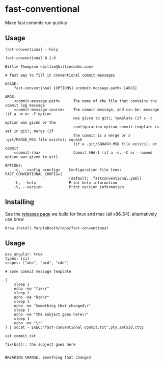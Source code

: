 # fast-conventional

Make fast commits run quickly

## Usage

``` shell,script(name="help",expected_exit_code=0)
fast-conventional --help
```

``` text,verify(script_name="help",stream=stdout)
fast-conventional 0.1.0

Billie Thompson <billie@billiecodes.com>

A fast way to fill in conventional commit messages

USAGE:
    fast-conventional [OPTIONS] <commit-message-path> [ARGS]

ARGS:
    <commit-message-path>      The name of the file that contains the commit log message
    <commit-message-source>    The commit message, and can be: message (if a -m or -F option
                               was given to git); template (if a -t option was given or the
                               configuration option commit.template is set in git); merge (if
                               the commit is a merge or a .git/MERGE_MSG file exists); squash
                               (if a .git/SQUASH_MSG file exists); or commit
    <commit-sha>               Commit SHA-1 (if a -c, -C or --amend option was given to git).

OPTIONS:
    -c, --config <config>    Configuration file [env: FAST_CONVENTIONAL_CONFIG=]
                             [default: .fastconventional.yaml]
    -h, --help               Print help information
    -V, --version            Print version information
```


## Installing

See the [releases
page](https://github.com/PurpleBooth/fast-conventional/releases/latest) we
build for linux and mac (all x86_64), alternatively use brew

``` shell,skip()
brew install PurpleBooth/repo/fast-conventional
```

## Usage

```yaml,file(path=".fastconventional.yaml")
use_angular: true
types: [ci]
scopes: ["abc", "bcd", "cde"]
```

```text,file(path="commit.txt")
# Some commit message template
```

```shell,script(name="full")
{
    sleep 1
    echo -ne "fix\r"
    sleep 1
    echo -ne "bcd\r"
    sleep 1
    echo -ne "Something that changed\r"
    sleep 1
    echo -ne "the subject goes here\r"
    sleep 1
    echo -ne "\r"
} | socat - EXEC:'fast-conventional commit.txt',pty,setsid,ctty
```

```shell,script(name="cat-file")
cat commit.txt
```

```text,verify(name="cat-file")
fix(bcd)!: the subject goes here


BREAKING CHANGE: Something that changed
```
